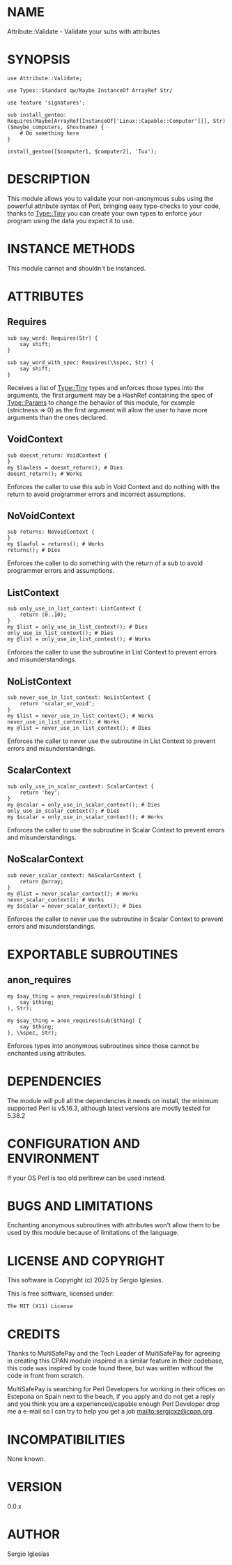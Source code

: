 # NAME

Attribute::Validate - Validate your subs with attributes

# SYNOPSIS

    use Attribute::Validate;

    use Types::Standard qw/Maybe InstanceOf ArrayRef Str/

    use feature 'signatures';

    sub install_gentoo: Requires(Maybe[ArrayRef[InstanceOf['Linux::Capable::Computer']]], Str) ($maybe_computers, $hostname) {
        # Do something here
    }

    install_gentoo([$computer1, $computer2], 'Tux');

# DESCRIPTION

This module allows you to validate your non-anonymous subs using the powerful attribute syntax of Perl, bringing easy type-checks to
your code, thanks to [Type::Tiny](https://metacpan.org/pod/Type%3A%3ATiny) you can create your own types to enforce your program using the data you expect it to use.

# INSTANCE METHODS

This module cannot and shouldn't be instanced.

# ATTRIBUTES

## Requires

    sub say_word: Requires(Str) {
        say shift;
    }

    sub say_word_with_spec: Requires(\%spec, Str) {
        say shift;
    }

Receives a list of [Type::Tiny](https://metacpan.org/pod/Type%3A%3ATiny) types and enforces those types into the arguments, the first argument may be a HashRef containing the
spec of [Type::Params](https://metacpan.org/pod/Type%3A%3AParams) to change the behavior of this module, for example {strictness => 0} as the first argument will allow the user
to have more arguments than the ones declared.

## VoidContext

    sub doesnt_return: VoidContext {
    }
    my $lawless = doesnt_return(); # Dies
    doesnt_return(); # Works

Enforces the caller to use this sub in Void Context and do nothing with the return to avoid programmer errors and incorrect assumptions.

## NoVoidContext

    sub returns: NoVoidContext {
    }
    my $lawful = returns(); # Works
    returns(); # Dies

Enforces the caller to do something with the return of a sub to avoid programmer errors and assumptions.

## ListContext

    sub only_use_in_list_context: ListContext {
        return (0..10);
    }
    my $list = only_use_in_list_context(); # Dies
    only_use_in_list_context(); # Dies
    my @list = only_use_in_list_context(); # Works

Enforces the caller to use the subroutine in List Context to prevent errors and misunderstandings.

## NoListContext

    sub never_use_in_list_context: NoListContext {
        return 'scalar_or_void';
    }
    my $list = never_use_in_list_context(); # Works
    never_use_in_list_context(); # Works
    my @list = never_use_in_list_context(); # Dies

Enforces the caller to never use the subroutine in List Context to prevent errors and misunderstandings.

## ScalarContext

    sub only_use_in_scalar_context: ScalarContext {
        return 'hey';
    }
    my @scalar = only_use_in_scalar_context(); # Dies
    only_use_in_scalar_context(); # Dies
    my $scalar = only_use_in_scalar_context(); # Works

Enforces the caller to use the subroutine in Scalar Context to prevent errors and misunderstandings.

## NoScalarContext

    sub never_scalar_context: NoScalarContext {
        return @array;
    }
    my @list = never_scalar_context(); # Works
    never_scalar_context(); # Works
    my $scalar = never_scalar_context(); # Dies

Enforces the caller to never use the subroutine in Scalar Context to prevent errors and misunderstandings.

# EXPORTABLE SUBROUTINES

## anon\_requires

    my $say_thing = anon_requires(sub($thing) {
        say $thing;
    ), Str);

    my $say_thing = anon_requires(sub($thing) {
        say $thing;
    }, \%spec, Str);

Enforces types into anonymous subroutines since those cannot be enchanted using attributes.

# DEPENDENCIES

The module will pull all the dependencies it needs on install, the minimum supported Perl is v5.16.3, although latest versions are mostly tested for 5.38.2

# CONFIGURATION AND ENVIRONMENT

If your OS Perl is too old perlbrew can be used instead.

# BUGS AND LIMITATIONS

Enchanting anonymous subroutines with attributes won't allow them to be used by this module because of limitations of the language.

# LICENSE AND COPYRIGHT

This software is Copyright (c) 2025 by Sergio Iglesias.

This is free software, licensed under:

    The MIT (X11) License

# CREDITS

Thanks to MultiSafePay and the Tech Leader of MultiSafePay for agreeing in creating this CPAN module inspired in a similar feature in their codebase, this code was inspired by code found there, but was
written without the code in front from scratch.

MultiSafePay is searching for Perl Developers for working in their offices on Estepona on Spain next to the beach, if you apply and do not get a reply and you think you are a 
experienced/capable enough Perl Developer drop me a e-mail so I can try to help you get a job [mailto:sergioxz@cpan.org](mailto:sergioxz@cpan.org).

# INCOMPATIBILITIES

None known.

# VERSION

0.0.x

# AUTHOR

Sergio Iglesias
